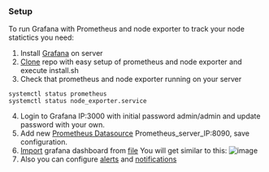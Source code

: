 ### Setup

To run Grafana with Prometheus and node exporter to track your node statictics you need:

1. Install  [Grafana](https://github.com/CyberObiOne/grafana/blob/main/Grafana.md)  on server
2. [Clone](https://github.com/CyberObiOne/grafana/tree/main/node_monitoring) repo with easy setup of prometheus and node exporter and execute install.sh
3. Check that prometheus and node exporter running on your server

```
systemctl status prometheus
systemctl status node_exporter.service
```
4. Login to Grafana IP:3000 with initial password admin/admin and update password with your own.
5. Add new [Prometheus Datasource](https://grafana.com/docs/grafana/latest/datasources/add-a-data-source/) Prometheus_server_IP:8090, save configuration.
6. [Import](https://grafana.com/docs/grafana/latest/dashboards/export-import/) grafana dashboard from [file](https://github.com/CyberObiOne/grafana/blob/main/statisctic.json)
You will get similar to this:
![image](https://user-images.githubusercontent.com/6951043/127872191-a0626094-2b65-4407-84be-19d170e12f4b.png)
7. Also you can configure [alerts](https://grafana.com/docs/grafana/latest/alerting/old-alerting/create-alerts/) and [notifications](https://grafana.com/docs/grafana/latest/alerting/old-alerting/notifications/)

